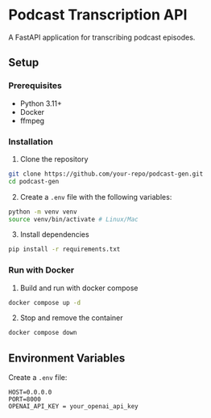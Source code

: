 # Podcast Transcription API

A FastAPI application for transcribing podcast episodes.

## Setup

### Prerequisites
- Python 3.11+
- Docker
- ffmpeg

### Installation

1. Clone the repository
```bash
git clone https://github.com/your-repo/podcast-gen.git
cd podcast-gen
```

2. Create a `.env` file with the following variables:

```bash
python -m venv venv
source venv/bin/activate # Linux/Mac
```

3. Install dependencies

```bash
pip install -r requirements.txt
```

### Run with Docker

1. Build and run with docker compose 

```bash
docker compose up -d
```

2. Stop and remove the container

```bash
docker compose down
```


## Environment Variables

Create a `.env` file:

```env
HOST=0.0.0.0
PORT=8000
OPENAI_API_KEY = your_openai_api_key

```
